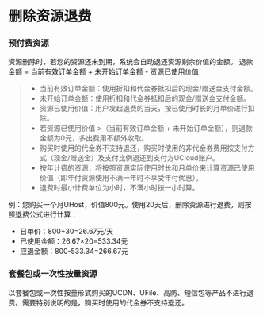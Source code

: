 

# 删除资源退费

### 预付费资源
资源删除时，若您的资源还未到期，系统会自动退还资源剩余价值的金额。
退款金额 = 当前有效订单金额 + 未开始订单金额 - 资源已使用价值


> * 当前有效订单金额：使用折扣和代金券抵扣后的现金/赠送金支付金额。
> * 未开始订单金额：使用折扣和代金券抵扣后的现金/赠送金支付金额。
> * 资源已使用价值：用户发起退费的当天，按已使用时长的月单价进行扣除。
> * 若资源已使用价值 >（当前有效订单金额 + 未开始订单金额），则退款金额为0元，多出费用不额外收取。
> * 购买时使用的代金券不支持退还，购买时使用的非代金券费用按支付方式（现金/赠送金）及支付比例退还到支付方UCloud账户。
> * 按年计费的资源，将按照资源实际使用时长和月单价来计算资源已使用价值（即年付资源使用不满一年时不享受年付优惠）。
> * 退费时最小计费单位为小时，不满小时按一小时算。




例：您购买一个月UHost，价值800元。使用20天后，删除资源进行退费，则按照退费公式进行计算：
- 日单价：800÷30=26.67元/天
- 已使用金额：26.67×20=533.34元
- 应退金额：800-533.34=266.67元




### 套餐包或一次性按量资源


以套餐包或一次性按量形式购买的UCDN、UFile、高防、短信包等产品不进行退费。需要特别说明的是，购买时使用的代金券不支持退还。
